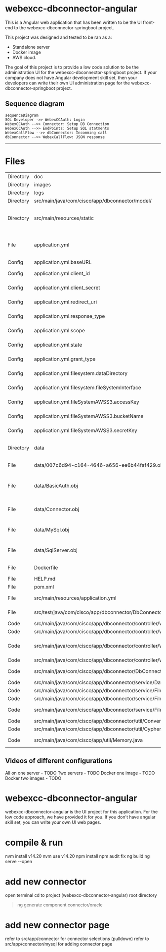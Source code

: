 
# webexcc-dbconnector-angular

This is a Angular web application that has been written to be the UI front-end to the webexcc-dbconnector-springboot project.

This project was designed and tested to be ran as a:
- Standalone server
- Docker image
- AWS cloud.

The goal of this project is to provide a low code solution to be the administration UI for the webexcc-dbconnector-springboot project. If your company does not have Angular development skill set, then your developers can write their own UI administration page for the webexcc-dbconnector-springboot project.


## Sequence diagram
```mermaid
sequenceDiagram
SQL Developer ->> WebexCCAuth: Login
WebexCCAuth -->> Connector: Setup DB Connection
WebexCCAuth -->> EndPoints: Setup SQL statments
WebexCallFlow -->> dbConnector: Incomming call
dbConnector -->> WebexCallFlow: JSON response

```
--- 




# Files
| | | |
|-|-|-|
|Directory|doc|documentation directory|
|Directory|images|repository images|
|Directory|logs|app runtime log files|
|Directory|src/main/java/com/cisco/app/dbconnector/model/|POJOs|
|Directory|src/main/resources/static|place html files here if you want the web server and to run within the same container|
|File|application.yml|application config file is keep in the root folder so it can be modified with having to recompile|
|Config|application.yml.baseURL|https://webexapis.com/v1|
|Config|application.yml.client_id|https://developer.webex-cx.com/my-apps|
|Config|application.yml.client_secret|https://developer.webex-cx.com/my-apps|
|Config|application.yml.redirect_uri|https://developer.webex-cx.com/my-apps|
|Config|application.yml.response_type|https://developer.webex-cx.com/my-apps|
|Config|application.yml.scope|https://developer.webex-cx.com/my-apps|
|Config|application.yml.state|https://developer.webex-cx.com/my-apps|
|Config|application.yml.grant_type|https://developer.webex-cx.com/my-apps|
|Config|application.yml.filesystem.dataDirectory|where to persist config files (encrypted)|
|Config|application.yml.filesystem.fileSystemInterface|fileSystemLocalhost OR fileSystemAWSS3|
|Config|application.yml.fileSystemAWSS3.accessKey|required is using AWS S3 bucket|
|Config|application.yml.fileSystemAWSS3.bucketName|required is using AWS S3 bucket|
|Config|application.yml.fileSystemAWSS3.secretKey|required is using AWS S3 bucket|
|Directory|data|where config data is persist (defined in/application.yml)|
|File|data/007c6d94-c164-4646-a656-ee6b44faf429.obj|this is what a endpoint looks like (encrypted)|
|File|data/BasicAuth.obj|if you have authentication turned on for endpoints this files is used (encrypted)|
|File|data/Connector.obj|active connector's information is stored here (encrypted)|
|File|data/MySql.obj|MySql's connection information is stored here (encrypted)|
|File|data/SqlServer.obj|Sql Server's connection information is stored here (encrypted)|
|File|Dockerfile|used to create a docker image|
|File|HELP.md|todo|
|File|pom.xml|Maven's configuration file|
|File|src/main/resources/application.yml|not used. but you can if you want|
|File|src/test/java/com/cisco/app/dbconnector/DbConnectorTests.java|dbConnector test methods|
|Code|src/main/java/com/cisco/app/dbconnector/controller/WebController.java|used by the UI|
|Code|src/main/java/com/cisco/app/dbconnector/controller/WebControllerRest.java|used by the UI|
|Code|src/main/java/com/cisco/app/dbconnector/controller/WebControllerUI.java|configured for the webexcc-dbconnector-angular project|
|Code|src/main/java/com/cisco/app/dbconnector/controller/WebControllerWebexCC.java|WebexCC endpoints|
|Code|src/main/java/com/cisco/app/dbconnector/DbConnector.java|Spring Boot Main application file|
|Code|src/main/java/com/cisco/app/dbconnector/service/DatabaseUtility.java|utility for SQL commands|
|Code|src/main/java/com/cisco/app/dbconnector/service/FileSystemAWSS3.java|AWS S3 bucket code|
|Code|src/main/java/com/cisco/app/dbconnector/service/FileSystemInterface.java|file system interface|
|Code|src/main/java/com/cisco/app/dbconnector/service/FileSystemLocalhost.java|local host file system code|
|Code|src/main/java/com/cisco/app/dbconnector/util/Convertor.java|convert sql to json|
|Code|src/main/java/com/cisco/app/dbconnector/util/Cypher2021.java|encryption class|
|Code|src/main/java/com/cisco/app/util/Memory.java|logs application memory usage|

## Videos of different configurations 

All on one server - TODO
Two servers - TODO
Docker one image - TODO
Docker two images - TODO

# webexcc-dbconnector-angular
webexcc-dbconnector-angular is the UI project for this application.
For the low code approach, we have provided it for you. 
If you don't have angular skill set, you can write your own UI web pages.



# compile & run
nvm install v14.20
nvm use v14.20
npm install
npm audit fix
ng build
ng serve --open



# add new connector
open terminal
cd to project (webexcc-dbconnector-angular) root directory
> ng generate component connector/oracle


# add new connector page
refer to src/app/connector for connector selections (pulldown)
refer to src/app/connector/mysql for adding connector page

